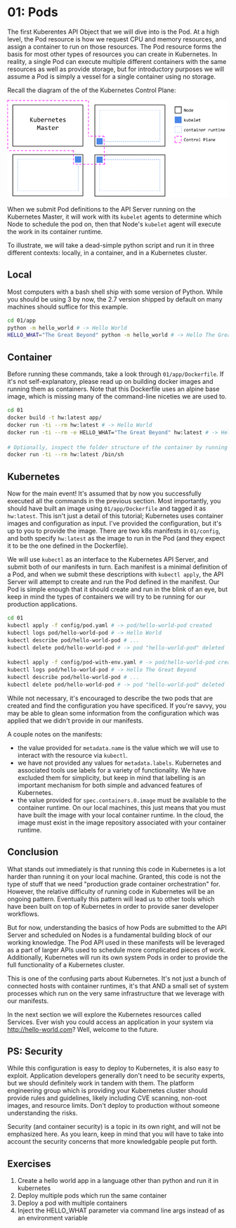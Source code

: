 # 01: Pods

The first Kuberentes API Object that we will dive into is the Pod. At a high level, the Pod resource is how we request CPU and memory resources, and assign a container to run on those resources. The Pod resource forms the basis for most other types of resources you can create in Kubernetes. In reality, a single Pod can execute multiple different containers with the same resources as well as provide storage, but for introductory purposes we will assume a Pod is simply a vessel for a single container using no storage.

Recall the diagram of the of the Kubernetes Control Plane:

![Control Plane](../images/k8s-cluster-1.png "Control Plane")

When we submit Pod definitions to the API Server running on the Kubernetes Master, it will work with its `kubelet` agents to determine which Node to schedule the pod on, then that Node's `kubelet` agent will execute the work in its container runtime.

To illustrate, we will take a dead-simple python script and run it in three different contexts: locally, in a container, and in a Kubernetes cluster. 

## Local

Most computers with a bash shell ship with some version of Python. While you should be using 3 by now, the 2.7 version shipped by default on many machines should suffice for this example.

```bash
cd 01/app
python -m hello_world # -> Hello World
HELLO_WHAT="The Great Beyond" python -m hello_world # -> Hello The Great Beyond
```

## Container

Before running these commands, take a look through `01/app/Dockerfile`. If it's not self-explanatory, please read up on building docker images and running them as containers. Note that this Dockerfile uses an alpine base image, which is missing many of the command-line niceties we are used to.

```bash
cd 01
docker build -t hw:latest app/
docker run -ti --rm hw:latest # -> Hello World
docker run -ti --rm -e HELLO_WHAT="The Great Beyond" hw:latest # -> Hello The Great Beyond

# Optionally, inspect the folder structure of the container by running sh instead of the CMD given in the Dockerfile
docker run -ti --rm hw:latest /bin/sh
```

## Kubernetes

Now for the main event! It's assumed that by now you successfully executed all the commands in the previous section. Most importantly, you should have built an image using `01/app/Dockerfile` and tagged it as `hw:latest`. This isn't just a detail of this tutorial; Kubernetes uses container images and configuration as input. I've provided the configuration, but it's up to you to provide the image. There are two k8s manifests in `01/config`, and both specify `hw:latest` as the image to run in the Pod (and they expect it to be the one defined in the Dockerfile).

We will use `kubectl` as an interface to the Kubernetes API Server, and submit both of our manifests in turn. Each manifest is a minimal definition of a Pod, and when we submit these descriptions with `kubectl apply`, the API Server will attempt to create and run the Pod defined in the manifest. Our Pod is simple enough that it should create and run in the blink of an eye, but keep in mind the types of containers we will try to be running for our production applications.

```bash
cd 01
kubectl apply -f config/pod.yaml # -> pod/hello-world-pod created
kubectl logs pod/hello-world-pod # -> Hello World
kubectl describe pod/hello-world-pod # ...
kubectl delete pod/hello-world-pod # -> pod "hello-world-pod" deleted

kubectl apply -f config/pod-with-env.yaml # -> pod/hello-world-pod created
kubectl logs pod/hello-world-pod # -> Hello The Great Beyond
kubectl describe pod/hello-world-pod # ...
kubectl delete pod/hello-world-pod # -> pod "hello-world-pod" deleted
```

While not necessary, it's encouraged to describe the two pods that are created and find the configuration you have specificed. If you're savvy, you may be able to glean some information from the configuration which was applied that we didn't provide in our manifests.

A couple notes on the manifests:
- the value provided for `metadata.name` is the value which we will use to interact with the resource via `kubectl`.
- we have not provided any values for `metadata.labels`. Kubernetes and associated tools use labels for a variety of functionality. We have excluded them for simplicity, but keep in mind that labelling is an important mechanism for both simple and advanced features of Kubernetes.
- the value provided for `spec.containers.0.image` must be available to the container runtime. On our local machines, this just means that you must have built the image with your local container runtime. In the cloud, the image must exist in the image repository associated with your container runtime. 

## Conclusion

What stands out immediately is that running this code in Kubernetes is a lot harder than running it on your local machine. Granted, this code is not the type of stuff that we need "production grade container orchestration" for. However, the relative difficulty of running code in Kubernetes will be an ongoing pattern. Eventually this pattern will lead us to other tools which have been built on top of Kubernetes in order to provide saner developer workflows. 

But for now, understanding the basics of how Pods are submitted to the API Server and scheduled on Nodes is a fundamental building block of our working knowledge. The Pod API used in these manifests will be leveraged as a part of larger APIs used to schedule more complicated pieces of work. Additionally, Kubernetes will run its own system Pods in order to provide the full functionality of a Kubernetes cluster. 

This is one of the confusing parts about Kubernetes. It's not just a bunch of connected hosts with container runtimes, it's that AND a small set of system processes which run on the very same infrastructure that we leverage with our manifests.

In the next section we will explore the Kubernetes resources called Services. Ever wish you could access an application in your system via http://hello-world.com? Well, welcome to the future.

## PS: Security
While this configuration is easy to deploy to Kubernetes, it is also easy to exploit. Application developers generally don't need to be security experts, but we should definitely work in tandem with them. The platform engineering group which is providing your Kubernetes cluster should provide rules and guidelines, likely including CVE scanning, non-root images, and resource limits. Don't deploy to production without someone understanding the risks.

Security (and container security) is a topic in its own right, and will not be emphasized here. As you learn, keep in mind that you will have to take into account the security concerns that more knowledgable people put forth.

## Exercises
1. Create a hello world app in a language other than python and run it in kubernetes
1. Deploy multiple pods which run the same container
1. Deploy a pod with multiple containers
1. Inject the HELLO_WHAT parameter via command line args instead of as an environment variable

